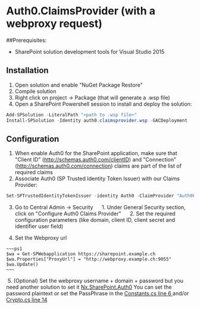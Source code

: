 # Auth0.ClaimsProvider (with a webproxy request)

##Prerequisites:
- SharePoint solution development tools for Visual Studio 2015

## Installation

  1. Open solution and enable "NuGet Package Restore"
  2. Compile solution
  3. Right click on project -> Package (that will generate a .wsp file)
  4. Open a SharePoint Powershell session to install and deploy the solution:

  ~~~ps1
  Add-SPSolution -LiteralPath "<path to .wsp file>"
  Install-SPSolution -Identity auth0.claimsprovider.wsp -GACDeployment
  ~~~
  
## Configuration  
  1. When enable Auth0 for the SharePoint application, make sure that "Client ID" (http://schemas.auth0.com/clientID) and       "Connection" (http://schemas.auth0.com/connection) claims are part of the list of required claims  
  2. Associate Auth0 (SP Trusted Identity Token Issuer) with our Claims Provider: 
  
  ~~~ps1
  Set-SPTrustedIdentityTokenIssuer -identity Auth0 -ClaimProvider "Auth0FederatedUsers"  
  ~~~
  
  3. Go to Central Admin -> Security      
    1. Under General Security section, click on "Configure Auth0 Claims Provider"      
    2. Set the required configuration parameters (like domain, client ID, client secret and identifier user field)
  
  4. Set the Webproxy url
  
    ~~~ps1
    $wa = Get-SPWebapplication https://sharepoint.example.ch
    $wa.Properties["ProxyUrl"] = "http://webproxy.example.ch:9055"
    $wa.Update()
    ~~~
    
  5. (Optional) Set the webproxy username + domain + password but you need another solution to set it <a href="https://github.com/nexplore/Nx.SharePoint.Auth0" target="_blank">Nx.SharePoint.Auth0</a>
	 You can set the password plaintext or set the PassPhrase in the <a href="https://github.com/nexplore/Nx.SharePoint.Auth0/blob/master/Nx.SharePoint.Auth0/Helpers/Constants.cs" target="_blank">Constants.cs line 6 </a> and/or <a href="https://github.com/nexplore/Auth0.ClaimsProvider/blob/master/Auth0.ClaimsProvider/Helper/Crypto.cs" target="_blank">Crypto.cs line 14</a>
